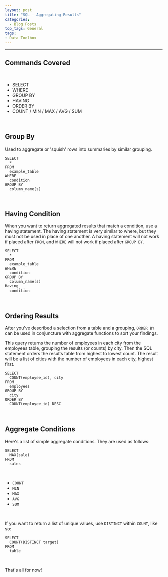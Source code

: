 ```yaml
---
layout: post
title: "SQL - Aggregating Results"
categories:
  - Blog Posts
top_tags: General
tags:
- Data Toolbox
---
```


<hr>

## Commands Covered

<br> 

- SELECT
- WHERE
- GROUP BY
- HAVING
- ORDER BY
- COUNT / MIN / MAX / AVG / SUM

<br>

## Group By

Used to aggregate or 'squish' rows into summaries by similar grouping. 

```
SELECT 
  * 
FROM 
  example_table
WHERE
  condition
GROUP BY 
  column_name(s)

```

<br> 

## Having Condition

When you want to return aggregated results that match a condition, use a having statement. The having statement is very similar to where, but they must not be used in place of one another. A having statement will not work if placed after `FROM`, and `WHERE` will not work if placed after `GROUP BY`. 

```
SELECT 
  * 
FROM 
  example_table
WHERE
  condition
GROUP BY 
  column_name(s)
Having 
  condition
```

<br>

## Ordering Results

After you've described a selection from a table and a grouping, `ORDER BY` can be used in conjuncture with aggregate functions to sort your findings. 

This query returns the number of employees in each city from the employees table, grouping the results (or counts) by city. Then the SQL statement orders the results table from highest to lowest count. The result will be a list of cities with the number of employees in each city, highest first.

```
SELECT
  COUNT(employee_id), city
FROM 
  employees
GROUP BY 
  city
ORDER BY
  COUNT(employee_id) DESC
```
<br> 

## Aggregate Conditions

Here's a list of simple aggregate conditions. They are used as follows:

```
SELECT
  MAX(sale)
FROM 
  sales
```

<br> 

- `COUNT` <br> 
- `MIN` <br> 
- `MAX` <br>
- `AVG` <br> 
- `SUM` <br> 

<br> 

If you want to return a list of unique values, use `DISTINCT` within `COUNT`, like so: 

```
SELECT
  COUNT(DISTINCT target)
FROM 
  table
```

<br>

That's all for now!

<br> 